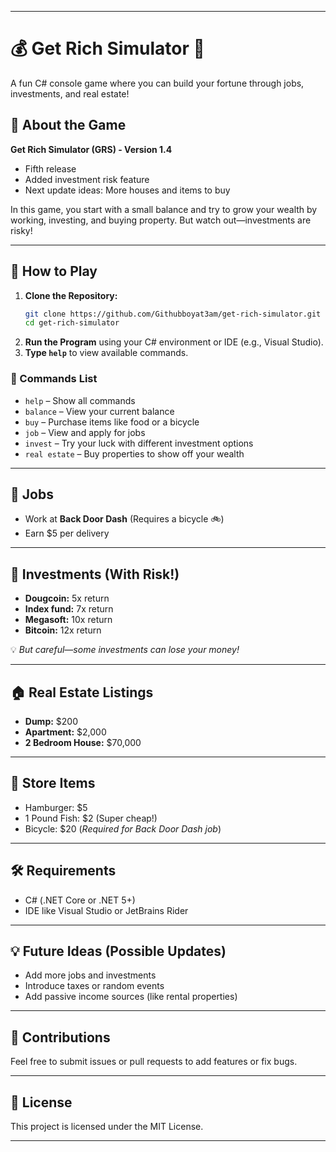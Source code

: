 

---

# 💰 Get Rich Simulator 🤑  
A fun C# console game where you can build your fortune through jobs, investments, and real estate!

## 📝 About the Game  
**Get Rich Simulator (GRS) - Version 1.4**  
- Fifth release  
- Added investment risk feature  
- Next update ideas: More houses and items to buy

In this game, you start with a small balance and try to grow your wealth by working, investing, and buying property. But watch out—investments are risky!

---

## 🚀 How to Play  
1. **Clone the Repository:**  
   ```bash
   git clone https://github.com/Githubboyat3am/get-rich-simulator.git
   cd get-rich-simulator
   ```
2. **Run the Program** using your C# environment or IDE (e.g., Visual Studio).  
3. **Type `help`** to view available commands.  

### 📜 Commands List  
- `help` – Show all commands  
- `balance` – View your current balance  
- `buy` – Purchase items like food or a bicycle  
- `job` – View and apply for jobs  
- `invest` – Try your luck with different investment options  
- `real estate` – Buy properties to show off your wealth  

---

## 💼 Jobs  
- Work at **Back Door Dash** (Requires a bicycle 🚲)  
- Earn $5 per delivery  

---

## 💸 Investments (With Risk!)  
- **Dougcoin:** 5x return  
- **Index fund:** 7x return  
- **Megasoft:** 10x return  
- **Bitcoin:** 12x return  

💡 *But careful—some investments can lose your money!*  

---

## 🏠 Real Estate Listings  
- **Dump:** $200  
- **Apartment:** $2,000  
- **2 Bedroom House:** $70,000  

---

## 🛒 Store Items  
- Hamburger: $5  
- 1 Pound Fish: $2 (Super cheap!)  
- Bicycle: $20 (*Required for Back Door Dash job*)  

---

## 🛠️ Requirements  
- C# (.NET Core or .NET 5+)  
- IDE like Visual Studio or JetBrains Rider  

---

## 💡 Future Ideas (Possible Updates)  
- Add more jobs and investments  
- Introduce taxes or random events  
- Add passive income sources (like rental properties)  

---

## 🙌 Contributions  
Feel free to submit issues or pull requests to add features or fix bugs.  

---

## 📜 License  
This project is licensed under the MIT License.  

---

